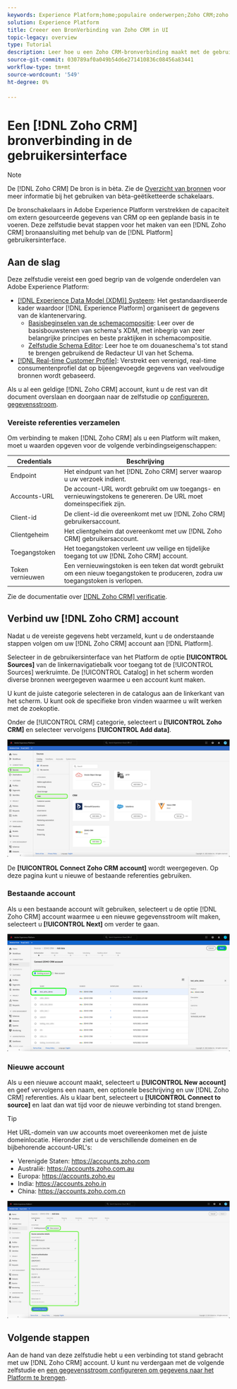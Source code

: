```yaml
---
keywords: Experience Platform;home;populaire onderwerpen;Zoho CRM;zoho crm;Zoho;zoho
solution: Experience Platform
title: Creeer een BronVerbinding van Zoho CRM in UI
topic-legacy: overview
type: Tutorial
description: Leer hoe u een Zoho CRM-bronverbinding maakt met de gebruikersinterface van Adobe Experience Platform.
source-git-commit: 030789af0a049b54d6e271410836c08456a83441
workflow-type: tm+mt
source-wordcount: '549'
ht-degree: 0%

---
```


# Een [!DNL Zoho CRM] bronverbinding in de gebruikersinterface

>[!NOTE]
>
> De [!DNL Zoho CRM] De bron is in bèta. Zie de [Overzicht van bronnen](../../../../home.md#terms-and-conditions) voor meer informatie bij het gebruiken van bèta-geëtiketteerde schakelaars.

De bronschakelaars in Adobe Experience Platform verstrekken de capaciteit om extern gesourceerde gegevens van CRM op een geplande basis in te voeren. Deze zelfstudie bevat stappen voor het maken van een [!DNL Zoho CRM] bronaansluiting met behulp van de [!DNL Platform] gebruikersinterface.

## Aan de slag

Deze zelfstudie vereist een goed begrip van de volgende onderdelen van Adobe Experience Platform:

* [[!DNL Experience Data Model (XDM)] Systeem](../../../../../xdm/home.md): Het gestandaardiseerde kader waardoor [!DNL Experience Platform] organiseert de gegevens van de klantenervaring.
   * [Basisbeginselen van de schemacompositie](../../../../../xdm/schema/composition.md): Leer over de basisbouwstenen van schema&#39;s XDM, met inbegrip van zeer belangrijke principes en beste praktijken in schemacompositie.
   * [Zelfstudie Schema Editor](../../../../../xdm/tutorials/create-schema-ui.md): Leer hoe te om douaneschema&#39;s tot stand te brengen gebruikend de Redacteur UI van het Schema.
* [[!DNL Real-time Customer Profile]](../../../../../profile/home.md): Verstrekt een verenigd, real-time consumentenprofiel dat op bijeengevoegde gegevens van veelvoudige bronnen wordt gebaseerd.

Als u al een geldige [!DNL Zoho CRM] account, kunt u de rest van dit document overslaan en doorgaan naar de zelfstudie op [configureren, gegevensstroom](../../dataflow/crm.md).

### Vereiste referenties verzamelen

Om verbinding te maken [!DNL Zoho CRM] als u een Platform wilt maken, moet u waarden opgeven voor de volgende verbindingseigenschappen:

| Credentials | Beschrijving |
| --- | --- |
| Endpoint | Het eindpunt van het [!DNL Zoho CRM] server waarop u uw verzoek indient. |
| Accounts-URL | De account-URL wordt gebruikt om uw toegangs- en vernieuwingstokens te genereren. De URL moet domeinspecifiek zijn. |
| Client-id | De client-id die overeenkomt met uw [!DNL Zoho CRM] gebruikersaccount. |
| Clientgeheim | Het clientgeheim dat overeenkomt met uw [!DNL Zoho CRM] gebruikersaccount. |
| Toegangstoken | Het toegangstoken verleent uw veilige en tijdelijke toegang tot uw [!DNL Zoho CRM] account. |
| Token vernieuwen | Een vernieuwingstoken is een teken dat wordt gebruikt om een nieuw toegangstoken te produceren, zodra uw toegangstoken is verlopen. |

Zie de documentatie over [[!DNL Zoho CRM] verificatie](https://www.zoho.com/crm/developer/docs/api/v2/oauth-overview.html).

## Verbind uw [!DNL Zoho CRM] account

Nadat u de vereiste gegevens hebt verzameld, kunt u de onderstaande stappen volgen om uw [!DNL Zoho CRM] account aan [!DNL Platform].

Selecteer in de gebruikersinterface van het Platform de optie **[!UICONTROL Sources]** van de linkernavigatiebalk voor toegang tot de [!UICONTROL Sources] werkruimte. De [!UICONTROL Catalog] in het scherm worden diverse bronnen weergegeven waarmee u een account kunt maken.

U kunt de juiste categorie selecteren in de catalogus aan de linkerkant van het scherm. U kunt ook de specifieke bron vinden waarmee u wilt werken met de zoekoptie.

Onder de [!UICONTROL CRM] categorie, selecteert u **[!UICONTROL Zoho CRM]** en selecteer vervolgens **[!UICONTROL Add data]**.

![catalogus](../../../../images/tutorials/create/zoho/catalog.png)

De **[!UICONTROL Connect Zoho CRM account]** wordt weergegeven. Op deze pagina kunt u nieuwe of bestaande referenties gebruiken.

### Bestaande account

Als u een bestaande account wilt gebruiken, selecteert u de optie [!DNL Zoho CRM] account waarmee u een nieuwe gegevensstroom wilt maken, selecteert u **[!UICONTROL Next]** om verder te gaan.

![bestaand](../../../../images/tutorials/create/zoho/existing.png)

### Nieuwe account

Als u een nieuwe account maakt, selecteert u **[!UICONTROL New account]** en geef vervolgens een naam, een optionele beschrijving en uw [!DNL Zoho CRM] referenties. Als u klaar bent, selecteert u **[!UICONTROL Connect to source]** en laat dan wat tijd voor de nieuwe verbinding tot stand brengen.

>[!TIP]
>
>Het URL-domein van uw accounts moet overeenkomen met de juiste domeinlocatie. Hieronder ziet u de verschillende domeinen en de bijbehorende account-URL&#39;s:<ul><li>Verenigde Staten: https://accounts.zoho.com</li><li>Australië: https://accounts.zoho.com.au</li><li>Europa: https://accounts.zoho.eu</li><li>India: https://accounts.zoho.in</li><li>China: https://accounts.zoho.com.cn</li></ul>

![new](../../../../images/tutorials/create/zoho/new.png)

## Volgende stappen

Aan de hand van deze zelfstudie hebt u een verbinding tot stand gebracht met uw [!DNL Zoho CRM] account. U kunt nu verdergaan met de volgende zelfstudie en [een gegevensstroom configureren om gegevens naar het Platform te brengen](../../dataflow/crm.md).
